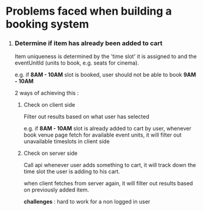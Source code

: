 # Problems faced when building a booking system

1.  ### Determine if item has already been added to cart

    Item uniqueness is determined by the 'time slot' it is assigned to and the eventUnitId (units to book, e.g. seats for cinema).

    e.g. if **8AM - 10AM** slot is booked, user should not be able to book **9AM - 10AM**

    2 ways of achieving this :

    1. Check on client side

       Filter out results based on what user has selected

       e.g. if **8AM - 10AM** slot is already added to cart by user, whenever book venue page fetch for available event units, it will filter out unavailable timeslots in client side

    2. Check on server side

       Call api whenever user adds something to cart, it will track down the time slot the user is adding to his cart.

       when client fetches from server again, it will filter out results based on previously added item.

       **challenges** : hard to work for a non logged in user
